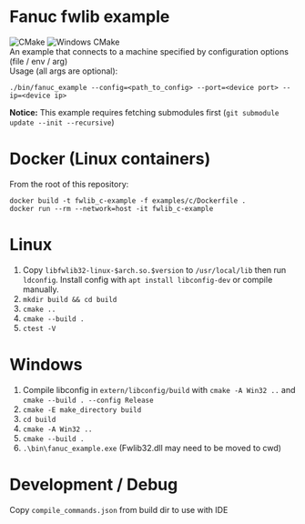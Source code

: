 # Fanuc fwlib example
![CMake](https://github.com/strangesast/fwlib/workflows/CMake/badge.svg)
![Windows CMake](https://github.com/strangesast/fwlib/workflows/Windows%20CMake/badge.svg)  
An example that connects to a machine specified by configuration options (file / env / arg)  
Usage (all args are optional):  
```
./bin/fanuc_example --config=<path_to_config> --port=<device port> --ip=<device ip>
```

**Notice:** This example requires fetching submodules first (`git submodule update --init --recursive`)  

# Docker (Linux containers)
From the root of this repository:
```
docker build -t fwlib_c-example -f examples/c/Dockerfile .
docker run --rm --network=host -it fwlib_c-example
```

# Linux
1. Copy `libfwlib32-linux-$arch.so.$version` to `/usr/local/lib` then run `ldconfig`.  Install config with `apt install libconfig-dev` or compile manually.  
2. `mkdir build && cd build`  
3. `cmake ..`  
4. `cmake --build .`  
5. `ctest -V`  

# Windows
1. Compile libconfig in `extern/libconfig/build` with `cmake -A Win32 ..` and `cmake --build . --config Release`  
2. `cmake -E make_directory build`  
3. `cd build`  
4. `cmake -A Win32 ..`  
5. `cmake --build .`  
6. `.\bin\fanuc_example.exe` (Fwlib32.dll may need to be moved to cwd)  

# Development / Debug
Copy `compile_commands.json` from build dir to use with IDE  
